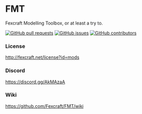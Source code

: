 # FMT
Fexcraft Modelling Toolbox, or at least a try to.

[![GitHub pull requests](https://img.shields.io/github/issues-pr/Fexcraft/FMT.svg?style=flat-square)](https://github.com/Fexcraft/FMT/pulls)
[![GitHub issues](https://img.shields.io/github/issues/Fexcraft/FMT.svg?style=flat-square)](https://github.com/Fexcraft/FMT/issues)
[![GitHub contributors](https://img.shields.io/github/contributors/Fexcraft/FMT.svg?style=flat-square)](https://fexcraft.net/)


### License
http://fexcraft.net/license?id=mods

### Discord
https://discord.gg/AkMAzaA

### Wiki
https://github.com/Fexcraft/FMT/wiki
